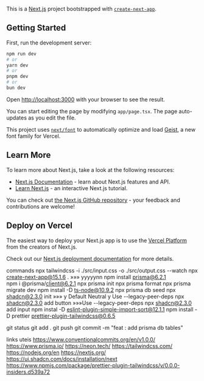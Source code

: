 This is a [Next.js](https://nextjs.org) project bootstrapped with [`create-next-app`](https://nextjs.org/docs/app/api-reference/cli/create-next-app).

## Getting Started

First, run the development server:

```bash
npm run dev
# or
yarn dev
# or
pnpm dev
# or
bun dev
```

Open [http://localhost:3000](http://localhost:3000) with your browser to see the result.

You can start editing the page by modifying `app/page.tsx`. The page auto-updates as you edit the file.

This project uses [`next/font`](https://nextjs.org/docs/app/building-your-application/optimizing/fonts) to automatically optimize and load [Geist](https://vercel.com/font), a new font family for Vercel.

## Learn More

To learn more about Next.js, take a look at the following resources:

- [Next.js Documentation](https://nextjs.org/docs) - learn about Next.js features and API.
- [Learn Next.js](https://nextjs.org/learn) - an interactive Next.js tutorial.

You can check out [the Next.js GitHub repository](https://github.com/vercel/next.js) - your feedback and contributions are welcome!

## Deploy on Vercel

The easiest way to deploy your Next.js app is to use the [Vercel Platform](https://vercel.com/new?utm_medium=default-template&filter=next.js&utm_source=create-next-app&utm_campaign=create-next-app-readme) from the creators of Next.js.

Check out our [Next.js deployment documentation](https://nextjs.org/docs/app/building-your-application/deploying) for more details.

commands
npx tailwindcss -i ./src/input.css -o ./src/output.css --watch
npx create-next-app@15.1.6 . »»» yyyyynn
npm install prisma@6.2.1  
npm i @prisma/client@6.2.1
npx prisma init
npx prisma format
npx prisma migrate dev
npm install -D ts-node@10.9.2
npx prisma db seed
npx shadcn@2.3.0 init »»» y Default Neutral y Use --legacy-peer-deps
npx shadcn@2.3.0 add button »»»Use --legacy-peer-deps
npx shadcn@2.3.0 add input
npm instal -D eslint-plugin-simple-import-sort@12.1.1
npm install -D prettier prettier-plugin-tailwindcss@0.6.5

git status
git add .
git push
git commit -m "feat : add prisma db tables"

links uteis
https://www.conventionalcommits.org/en/v1.0.0/
https://www.prisma.io/
https://neon.tech/
https://tailwindcss.com/
https://nodejs.org/en
https://nextjs.org/
https://ui.shadcn.com/docs/installation/next
https://www.npmjs.com/package/prettier-plugin-tailwindcss/v/0.0.0-insiders.d539a72
